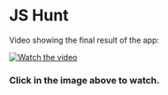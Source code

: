 # JS Hunt
Video showing the final result of the app:

[![Watch the video](https://i.imgur.com/zCse3Vs.jpg)](https://i.imgur.com/wtelm1P.mp4)
### Click in the image above to watch.
